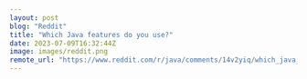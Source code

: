 ```yaml
---
layout: post
blog: "Reddit"
title: "Which Java features do you use?"
date: 2023-07-09T16:32:44Z
image: images/reddit.png
remote_url: "https://www.reddit.com/r/java/comments/14v2yiq/which_java_features_do_you_use/"
---
```

